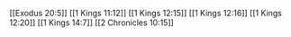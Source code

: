 [[Exodus 20:5]]
[[1 Kings 11:12]]
[[1 Kings 12:15]]
[[1 Kings 12:16]]
[[1 Kings 12:20]]
[[1 Kings 14:7]]
[[2 Chronicles 10:15]]
